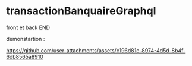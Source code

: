 # transactionBanquaireGraphql
 front et back  END
 
demonstartion : 

https://github.com/user-attachments/assets/c196d81e-8974-4d5d-8b4f-6db8565a8910

